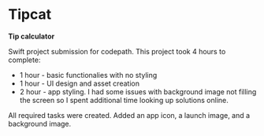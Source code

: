 # Tipcat
**Tip calculator**

Swift project submission for codepath. This project took 4 hours to complete:

* 1 hour - basic functionalies with no styling
* 1 hour - UI design and asset creation
* 2 hour - app styling. I had some issues with background image not filling the screen so I spent additional time looking up solutions online.

All required tasks were created. Added an app icon, a launch image, and a background image.


